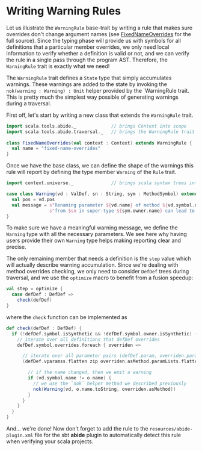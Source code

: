 # Writing Warning Rules

Let us illustrate the `WarningRule` base-trait by writing a rule that makes sure overrides don't change argument names (see [FixedNameOverrides](/rules/samples/src/FixedNameOverrides.scala) for the full source). Since the typing phase will provide us with symbols for all definitions that a particular member overrides, we only need local information to verify whether a definition is valid or not, and we can verify the rule in a single pass through the program AST. Therefore, the `WarningRule` trait is exactly what we need!

The `WarningRule` trait defines a `State` type that simply accumulates warnings. These warnings are added to the state by invoking the `nok(warning : Warning) : Unit` helper provided by the `WarningRule trait. This is pretty much the simplest way possible of generating warnings during a traversal.

First off, let's start by writing a new class that extends the `WarningRule` trait.
```scala
import scala.tools.abide._             // brings Context into scope
import scala.tools.abide.traversal._   // brings the WarningRule trait into scope
 
class FixedNameOverrides(val context : Context) extends WarningRule {
  val name = "fixed-name-overrides"
}
```

Once we have the base class, we can define the shape of the warnings this rule will report by defining the type member `Warning` of the `Rule` trait.
```scala
import context.universe._              // brings scala syntax trees into scope

case class Warning(vd : ValDef, sn : String, sym : MethodSymbol) extends RuleWarning {
  val pos = vd.pos
  val message = s"Renaming parameter ${vd.name} of method ${vd.symbol.owner.name}" +
                s"from $sn in super-type ${sym.owner.name} can lead to confusion"
}
```
To make sure we have a meaningful warning message, we define the `Warning` type with all the necessary parameters. We see here why having users provide their own `Warning` type helps making reporting clear and precise.

The only remaining member that needs a definition is the `step` value which will actually describe warning accumulation. Since we're dealing with method overrides checking, we only need to consider `DefDef` trees during traversal, and we use the `optimize` macro to benefit from a fusion speedup:
```scala
val step = optimize {
  case defDef : DefDef =>
    check(defDef)
}
```
where the `check` function can be implemented as
```scala
def check(defDef : DefDef) {
  if (!defDef.symbol.isSynthetic && !defDef.symbol.owner.isSynthetic) {
    // iterate over all definitions that defDef overrides
    defDef.symbol.overrides.foreach { overriden =>

      // iterate over all parameter pairs (defDef.param, overriden.param) which are in the same position
      (defDef.vparamss.flatten zip overriden.asMethod.paramLists.flatten).foreach { case (vd, o) =>

        // if the name changed, then we emit a warning
        if (vd.symbol.name != o.name) {
          // we use the `nok` helper method we described previously
          nok(Warning(vd, o.name.toString, overriden.asMethod))
        }
      }
    }
  }
}
```

And... we're done! Now don't forget to add the rule to the `resources/abide-plugin.xml` file for the sbt **abide** plugin to automatically detect this rule when verifying your scala projects.

